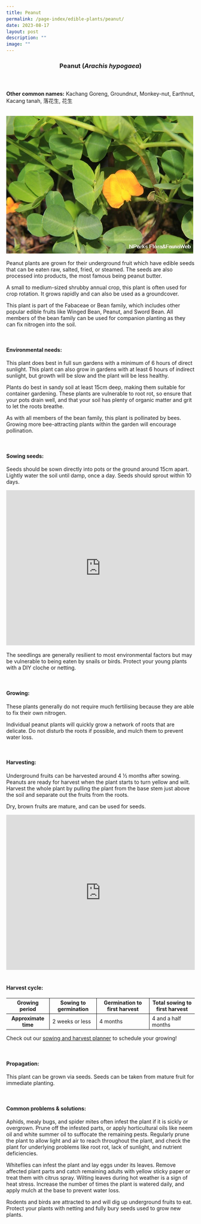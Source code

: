 ```yaml
---
title: Peanut
permalink: /page-index/edible-plants/peanut/
date: 2023-08-17
layout: post
description: ""
image: ""
---
```

<header>
	<h3>Peanut (<em>Arachis hypogaea</em>)</h3>
</header>
	
<section>
	<p><strong>Other common names:</strong> Kachang Goreng, Groundnut, Monkey-nut, Earthnut, Kacang tanah, 落花生, 花生</p>
	<br>
</section>

<section>
	<img title="Photo by Flora and Fauna Web." src="/images/Plants/peanut_ffw.jfif">
	<p>Peanut plants are grown for their underground fruit which have edible seeds that can be eaten raw, salted, fried, or steamed. The seeds are also processed into products, the most famous being peanut butter.</p>
	<p>A small to medium-sized shrubby annual crop, this plant is often used for crop rotation. It grows rapidly and can also be used as a groundcover.</p>
	<p>This plant is part of the 	Fabaceae or Bean family, which includes other popular edible fruits like Winged Bean, Peanut, and Sword Bean.  All members of the bean family can be used for companion planting as they can fix nitrogen into the soil.</p>
	<br>
</section>

<section>
	<h4>Environmental needs:</h4>
	<p>This plant does best in full sun gardens with a minimum of 6 hours of direct sunlight. This plant can also grow in gardens with at least 6 hours of indirect sunlight, but growth will be slow and the plant will be less healthy.</p>
	<p>Plants do best in sandy soil at least 15cm deep, making them suitable for container gardening. These plants are vulnerable to root rot, so ensure that your pots drain well, and that your soil has plenty of organic matter and grit to let the roots breathe.</p>
	<p>As with all members of the bean family, this plant is pollinated by bees. Growing more bee-attracting plants within the garden will encourage pollination.</p>
	<br>
</section>

<section>
  <h4>Sowing seeds:</h4>
	<p>Seeds should be sown directly into pots or the ground around 15cm apart. Lightly water the soil until damp, once a day. Seeds should sprout within 10 days. </p>
	<iframe width="100%" height="415" src="https://www.youtube.com/embed/x7J87wY7U6s" title="YouTube video player" frameborder="0" allow="accelerometer; autoplay; clipboard-write; encrypted-media; gyroscope; picture-in-picture; web-share" allowfullscreen=""></iframe>	<br>
	<p>The seedlings are generally resilient to most environmental factors but may be vulnerable to being eaten by snails or birds. Protect your young plants with a DIY cloche or netting.</p>
	<br>
</section>

<section>
	<h4>Growing:</h4>
	<p>These plants generally do not require much fertilising because they are able to fix their own nitrogen.</p>
	<p>Individual peanut plants will quickly grow a network of roots that are delicate. Do not disturb the roots if possible, and mulch them to prevent water loss.</p>
	<br>
</section>

<section>
	<h4>Harvesting:</h4>
	<p>Underground fruits can be harvested around 4 ½ months after sowing. Peanuts are ready for harvest when the plant starts to turn yellow and wilt. Harvest the whole plant by pulling the plant from the base stem just above the soil and separate out the fruits from the roots.</p>
	<p>Dry, brown fruits are mature, and can be used for seeds.</p>
	<iframe width="100%" height="415" src="https://www.youtube.com/embed/FuWK90da0GY" title="YouTube video player" frameborder="0" allow="accelerometer; autoplay; clipboard-write; encrypted-media; gyroscope; picture-in-picture; web-share" allowfullscreen=""></iframe>	<br>
	<br>
</section>

<section>
	<h4>Harvest cycle:</h4>
	<table>
		<thead>
			<tr>
				<th style="border-bottom:0px; border-right:solid 1px;">Growing period</th>
				<th style="border-bottom:0px; border-right:solid 1px;">Sowing to germination</th>
				<th style="border-bottom:0px; border-right:solid 1px;">Germination to first harvest</th>
				<th style="border-bottom:0px; border-left:solid 1px;">Total sowing to first harvest</th>
			</tr>
		</thead>
		<tbody>
			<tr>
				<th style="border-right:solid 1px;">Approximate time</th>
				<td style="border-right:solid 1px;">2 weeks or less</td>
				<td style="border-right:solid 1px;">4 months</td>
				<td style="border-left:solid 1px;">4 and a half months</td>
			</tr>
		</tbody>
	</table>
	<p>Check out our&nbsp;<a href="https://staging.dmhtu0pi4p9u7.amplifyapp.com/digital-tools/sowing-planner/">sowing and harvest planner</a>&nbsp;to schedule your growing! </p>
	<br>
</section>

<section>
	<h4>Propagation:</h4>
	<p>This plant can be grown via seeds. Seeds can be taken from mature fruit for immediate planting.</p>
	<br>
</section>

<section>
	<h4>Common problems &amp; solutions:</h4>
	<p>Aphids, mealy bugs, and spider mites often infest the plant if it is sickly or overgrown. Prune off the infested parts, or apply horticultural oils like neem oil and white summer oil to suffocate the remaining pests. Regularly prune the plant to allow light and air to reach throughout the plant, and check the plant for underlying problems like root rot, lack of sunlight, and nutrient deficiencies.</p>
	<p>Whiteflies can infest the plant and lay eggs under its leaves. Remove affected plant parts and catch remaining adults with yellow sticky paper or treat them with citrus spray. 
Wilting leaves during hot weather is a sign of heat stress. Increase the number of times the plant is watered daily, and apply mulch at the base to prevent water loss.</p>
	<p>Rodents and birds are attracted to and will dig up underground fruits to eat. Protect your plants with netting and fully bury seeds used to grow new plants.</p>
	<br>
</section>
